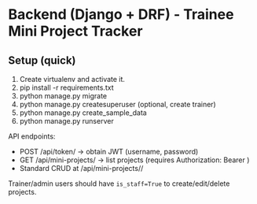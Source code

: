 # Backend (Django + DRF) - Trainee Mini Project Tracker

## Setup (quick)
1. Create virtualenv and activate it.
2. pip install -r requirements.txt
3. python manage.py migrate
4. python manage.py createsuperuser (optional, create trainer)
5. python manage.py create_sample_data
6. python manage.py runserver

API endpoints:
- POST /api/token/  -> obtain JWT (username, password)
- GET /api/mini-projects/ -> list projects (requires Authorization: Bearer <token>)
- Standard CRUD at /api/mini-projects/<id>/

Trainer/admin users should have `is_staff=True` to create/edit/delete projects.
